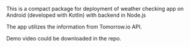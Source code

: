 This is a compact package for deployment of weather checking app on Android (developed with Kotlin) with backend in Node.js

The app utilizes the information from Tomorrow.io API.

Demo video could be downloaded in the repo.
